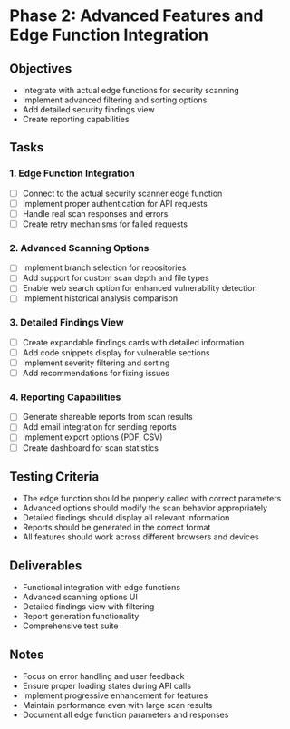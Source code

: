 
# Phase 2: Advanced Features and Edge Function Integration

## Objectives
- Integrate with actual edge functions for security scanning
- Implement advanced filtering and sorting options
- Add detailed security findings view
- Create reporting capabilities

## Tasks

### 1. Edge Function Integration
- [ ] Connect to the actual security scanner edge function
- [ ] Implement proper authentication for API requests
- [ ] Handle real scan responses and errors
- [ ] Create retry mechanisms for failed requests

### 2. Advanced Scanning Options
- [ ] Implement branch selection for repositories
- [ ] Add support for custom scan depth and file types
- [ ] Enable web search option for enhanced vulnerability detection
- [ ] Implement historical analysis comparison

### 3. Detailed Findings View
- [ ] Create expandable findings cards with detailed information
- [ ] Add code snippets display for vulnerable sections
- [ ] Implement severity filtering and sorting
- [ ] Add recommendations for fixing issues

### 4. Reporting Capabilities
- [ ] Generate shareable reports from scan results
- [ ] Add email integration for sending reports
- [ ] Implement export options (PDF, CSV)
- [ ] Create dashboard for scan statistics

## Testing Criteria
- The edge function should be properly called with correct parameters
- Advanced options should modify the scan behavior appropriately
- Detailed findings should display all relevant information
- Reports should be generated in the correct format
- All features should work across different browsers and devices

## Deliverables
- Functional integration with edge functions
- Advanced scanning options UI
- Detailed findings view with filtering
- Report generation functionality
- Comprehensive test suite

## Notes
- Focus on error handling and user feedback
- Ensure proper loading states during API calls
- Implement progressive enhancement for features
- Maintain performance even with large scan results
- Document all edge function parameters and responses
